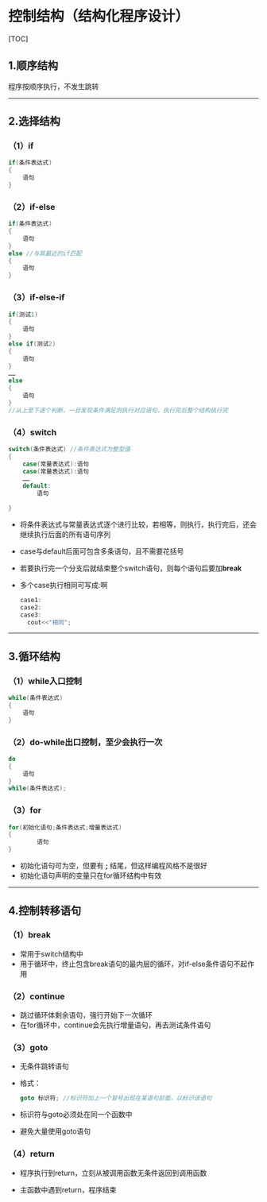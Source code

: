 # 控制结构（结构化程序设计）

[TOC]

## 1.顺序结构

程序按顺序执行，不发生跳转



---

## 2.选择结构

### （1）if

```cpp
if(条件表达式)
{
	语句
}
```

### （2）if-else

```cpp
if(条件表达式)
{
	语句
}
else //与其最近的if匹配
{
	语句
}
```

### （3）if-else-if

```cpp
if(测试1)
{
	语句
}
else if(测试2)
{
	语句
}
……
else
{
	语句
}
//从上至下逐个判断，一旦发现条件满足则执行对应语句，执行完后整个结构执行完
```

### （4）switch

```cpp
switch(条件表达式) //条件表达式为整型值
{
	case(常量表达式):语句
    case(常量表达式):语句
    ……
    default:
        语句
        
}
```

- 将条件表达式与常量表达式逐个进行比较，若相等，则执行，执行完后，还会继续执行后面的所有语句序列

- case与default后面可包含多条语句，且不需要花括号

- 若要执行完一个分支后就结束整个switch语句，则每个语句后要加**break**

- 多个case执行相同可写成:啊 

  ```cpp
  case1:
  case2:
  case3:
  	cout<<"相同";
  ```

  

---

## 3.循环结构

### （1）while入口控制

```cpp
while(条件表达式)
{
	语句
}
```

### （2）do-while出口控制，至少会执行一次

```cpp
do
{
	语句
}
while(条件表达式);
```

### （3）for

```cpp
for(初始化语句;条件表达式;增量表达式)
{
		语句
}
```

- 初始化语句可为空，但要有 **;** 结尾，但这样编程风格不是很好
- 初始化语句声明的变量只在for循环结构中有效



---

## 4.控制转移语句

### （1）break

* 常用于switch结构中
* 用于循环中，终止包含break语句的最内层的循环，对if-else条件语句不起作用

### （2）continue

* 跳过循环体剩余语句，强行开始下一次循环
* 在for循环中，continue会先执行增量语句，再去测试条件语句

### （3）goto

* 无条件跳转语句

* 格式：

  ```cpp
  goto 标识符; //标识符加上一个冒号出现在某语句前面，以标识该语句
  ```

* 标识符与goto必须处在同一个函数中
* 避免大量使用goto语句

### （4）return

* 程序执行到return，立刻从被调用函数无条件返回到调用函数

* 主函数中遇到return，程序结束

  
